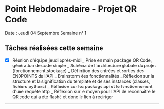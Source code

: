 # Point Hebdomadaire - Projet QR Code

Date : Jeudi 04 Septembre
Semaine n° 1

## Tâches réalisées cette semaine

- [x] Réunion d'équipe jeudi après-midi
_ Prise en main package QR Code, génération de code simple
_ Schéma de l'architecture globale du projet (fonctionnement,stockage)
_ Définition des entrées et sorties des ENDPOINTS de l'API
_ Brainstorm des fonctionnalités
_ Réflexion sur la structure et la signification du template et de ses instances (classes, fichiers pythons)
_ Réflexion sur les package api et le fonctionnement d'une requête http
_ Réflexion sur le moyen pour l'API de reconnaître le QR code qui a été flashé et donc le lien à rediriger


---
